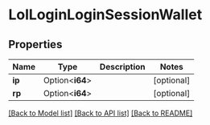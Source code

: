 # LolLoginLoginSessionWallet

## Properties

Name | Type | Description | Notes
------------ | ------------- | ------------- | -------------
**ip** | Option<**i64**> |  | [optional]
**rp** | Option<**i64**> |  | [optional]

[[Back to Model list]](../README.md#documentation-for-models) [[Back to API list]](../README.md#documentation-for-api-endpoints) [[Back to README]](../README.md)


